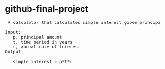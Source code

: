 # github-final-project
<pre> A calculator that calculates simple interest given principal, annual rate of interest and time period in years.

Input: 
   p, principal amount
   t, time period in years
   r, annual rate of interest
Output<br>
   simple interest = p*t*r </pre>
